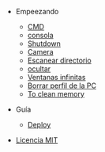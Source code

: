 
- Empeezando

  - [CMD](es/README.md)
  - [consola](es/console.md)
  - [Shutdown](es/shutdown.md)
  - [Camera](es/camera.md)
  - [Escanear directorio](es/directory-scanner.md)
  - [ocultar](es/to-hide.md)
  - [Ventanas infinitas](es/infinite-windows.md)
  - [Borrar perfil de la PC](es/erase-profile.md)
  - [To clean memory](es/clean-memory.md)

- Guía

  - [Deploy](es/deploy.md)

- [Licencia MIT](es/license.md)
